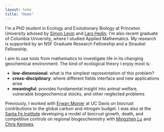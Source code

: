 ```yaml
---
layout: home
title: "Home"
---
```

I'm a PhD student in Ecology and Evolutionary Biology at Princeton University advised by [Simon Levin](https://eeb.princeton.edu/people/simon-levin) and [Lars Hedin](https://eeb.princeton.edu/people/lars-hedin). I'm also recent graduate of Columbia University, where I studied Applied Mathematics. My research is supported by an NSF Graduate Research Fellowship and a Straubel Fellowship.

I aim to use tools from mathematics to investigate life in its changing geochemical environment. The kind of ecological theory I enjoy most is:
<ul>
    <li><b>low-dimensional</b>: what is the simplest representation of this problem?</li>
    <li><b>cross-disciplinary</b>: where different fields interface and new applications arise</li>
    <li><b>meaningful</b>: provides fundamental insight into animal welfare, vulnerable biogeochemical stocks, and other neglected problems</li>
</ul>  

Previously, I worked with [Erwan Monier](https://lawr.ucdavis.edu/people/faculty/monier-erwan) at UC Davis on biocrust contributions to the global carbon and nitrogen budget. I was also at the [Santa Fe Institute](https://www.santafe.edu/) developing a model of biocrust growth, death, and competitive controls on regional biogeochemistry with [Mingzhen Lu](https://www.mingzhenlu-lab.com/) and [Chris Kempes](https://www.santafe.edu/people/profile/chris-kempes).